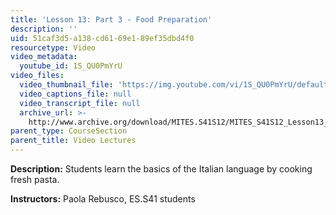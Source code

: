 ```yaml
---
title: 'Lesson 13: Part 3 - Food Preparation'
description: ''
uid: 51caf3d5-a138-cd61-69e1-89ef35dbd4f0
resourcetype: Video
video_metadata:
  youtube_id: 1S_QU0PmYrU
video_files:
  video_thumbnail_file: 'https://img.youtube.com/vi/1S_QU0PmYrU/default.jpg'
  video_captions_file: null
  video_transcript_file: null
  archive_url: >-
    http://www.archive.org/download/MITES.S41S12/MITES_S41S12_Lesson13_Part3_300k.mp4
parent_type: CourseSection
parent_title: Video Lectures
---
```


**Description:** Students learn the basics of the Italian language by cooking fresh pasta.

**Instructors:** Paola Rebusco, ES.S41 students